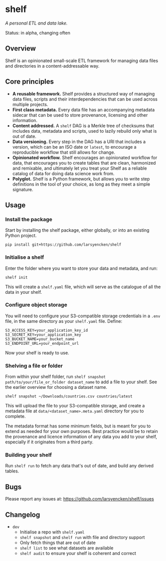 # shelf

_A personal ETL and data lake._

Status: in alpha, changing often

## Overview

Shelf is an opinionated small-scale ETL framework for managing data files and directories in a content-addressable way.

## Core principles

- **A reusable framework.** Shelf provides a structured way of managing data files, scripts and their interdependencies that can be used across multiple projects.
- **First class metadata.** Every data file has an accompanying metadata sidecar that can be used to store provenance, licensing and other information.
- **Content addressed.** A `shelf` DAG is a Merkle tree of checksums that includes data, metadata and scripts, used to lazily rebuild only what is out of date.
- **Data versioning.** Every step in the DAG has a URI that includes a version, which can be an ISO date or `latest`, to encourage a reproducible workflow that still allows for change.
- **Opinionated workflow.** Shelf encourages an opinionated workflow for data, that encourages you to create tables that are clean, harmonized and remixable, and ultimately let you treat your Shelf as a reliable catalog of data for doing data science work from.
- **Polyglot.** Shelf is a Python framework, but allows you to write step definitions in the tool of your choice, as long as they meet a simple signature.

## Usage

### Install the package

Start by installing the shelf package, either globally, or into an existing Python project.

`pip install git+https://github.com/larsyencken/shelf`

### Initialise a shelf

Enter the folder where you want to store your data and metadata, and run:

`shelf init`

This will create a `shelf.yaml` file, which will serve as the catalogue of all the data in your shelf.

### Configure object storage

You will need to configure your S3-compatible storage credentials in a `.env` file, in the same directory as your `shelf.yaml` file. Define:

```
S3_ACCESS_KEY=your_application_key_id
S3_SECRET_KEY=your_application_key
S3_BUCKET_NAME=your_bucket_name
S3_ENDPOINT_URL=your_endpoint_url
```

Now your shelf is ready to use.

### Shelving a file or folder

From within your shelf folder, run `shelf snapshot path/to/your/file_or_folder dataset_name` to add a file to your shelf. See the earlier overview for choosing a dataset name.

```
shelf snapshot ~/Downloads/countries.csv countries/latest
```

This will upload the file to your S3-compatible storage, and create a metadata file at `data/<dataset_name>.meta.yaml` directory for you to complete.

The metadata format has some minimum fields, but is meant for you to extend as needed for your own purposes. Best practice would be to retain the provenance and licence information of any data you add to your shelf, especially if it originates from a third party.

### Building your shelf

Run `shelf run` to fetch any data that's out of date, and build any derived tables.

## Bugs

Please report any issues at: https://github.com/larsyencken/shelf/issues

## Changelog

- `dev`
  - Initialise a repo with `shelf.yaml`
  - `shelf snapshot` and `shelf run` with file and directory support
  - Only fetch things that are out of date
  - `shelf list` to see what datasets are available
  - `shelf audit` to ensure your shelf is coherent and correct
